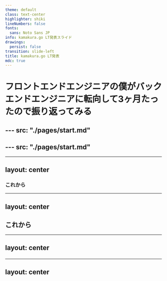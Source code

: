 ```yaml
---
theme: default
class: text-center
highlighter: shiki
lineNumbers: false
fonts:
  sans: Noto Sans JP
info: kamakura.go LT発表スライド
drawings:
  persist: false
transition: slide-left
title: kamakura.go LT発表
mdc: true
---
```


<h1>フロントエンドエンジニアの僕がバックエンドエンジニアに転向して3ヶ月たったので振り返ってみる</h1>

<!-- TODO: アジェンダ -->
--- <!-- markdownlint-disable-line MD041 -->
src: "./pages/start.md"
---

<!-- TODO: 自己紹介 -->
--- <!-- markdownlint-disable-line MD041 -->
src: "./pages/start.md"
---

<!-- TODO: Go のバックエンドエンジニアになろうと思った理由 -->
---
layout: center
---

<h3>これから</h3>

<!-- TODO: 勉強で使用した本や記事、動画など -->
---
layout: center
---

<h2>これから</h2>

<!-- TODO: 難しかったポイント -->
---
layout: center
---

<h3></h3>

<!-- TODO: 実務に入って学んだこと -->
---
layout: center
---

<h3></h3>
